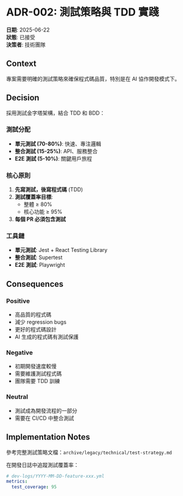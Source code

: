# ADR-002: 測試策略與 TDD 實踐

**日期**: 2025-06-22  
**狀態**: 已接受  
**決策者**: 技術團隊

## Context
專案需要明確的測試策略來確保程式碼品質，特別是在 AI 協作開發模式下。

## Decision
採用測試金字塔架構，結合 TDD 和 BDD：

### 測試分配
- **單元測試 (70-80%)**: 快速、專注邏輯
- **整合測試 (15-25%)**: API、服務整合
- **E2E 測試 (5-10%)**: 關鍵用戶旅程

### 核心原則
1. **先寫測試，後寫程式碼** (TDD)
2. **測試覆蓋率目標**: 
   - 整體 ≥ 80%
   - 核心功能 ≥ 95%
3. **每個 PR 必須包含測試**

### 工具鏈
- **單元測試**: Jest + React Testing Library
- **整合測試**: Supertest
- **E2E 測試**: Playwright

## Consequences

### Positive
- 高品質的程式碼
- 減少 regression bugs
- 更好的程式碼設計
- AI 生成的程式碼有測試保護

### Negative
- 初期開發速度較慢
- 需要維護測試程式碼
- 團隊需要 TDD 訓練

### Neutral
- 測試成為開發流程的一部分
- 需要在 CI/CD 中整合測試

## Implementation Notes

參考完整測試策略文檔：`archive/legacy/technical/test-strategy.md`

在開發日誌中追蹤測試覆蓋率：
```yaml
# dev-logs/YYYY-MM-DD-feature-xxx.yml
metrics:
  test_coverage: 95
```